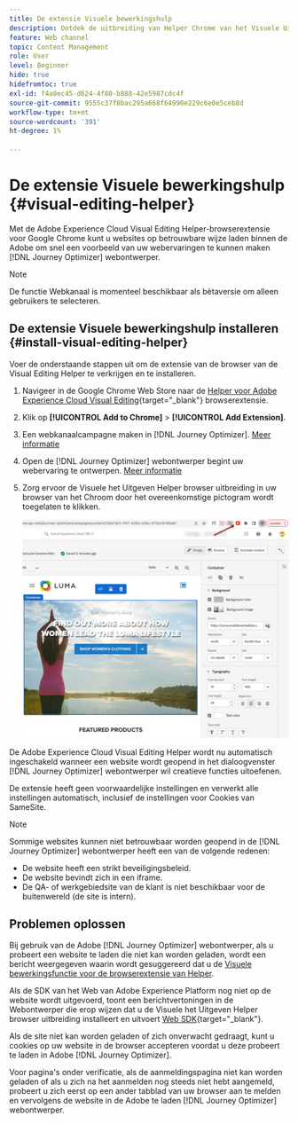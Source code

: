 ```yaml
---
title: De extensie Visuele bewerkingshulp
description: Ontdek de uitbreiding van Helper Chrome van het Visuele Uitgeven die u toestaat om Web-pagina's in Journey Optimizer te ontwerpen en voor te vertonen
feature: Web channel
topic: Content Management
role: User
level: Beginner
hide: true
hidefromtoc: true
exl-id: f4a0ec45-d624-4f80-b888-42e5987cdc4f
source-git-commit: 9555c37f8bac295a668f64990e229c6e0e5ceb8d
workflow-type: tm+mt
source-wordcount: '391'
ht-degree: 1%

---
```


# De extensie Visuele bewerkingshulp {#visual-editing-helper}

Met de Adobe Experience Cloud Visual Editing Helper-browserextensie voor Google Chrome kunt u websites op betrouwbare wijze laden binnen de Adobe om snel een voorbeeld van uw webervaringen te kunnen maken [!DNL Journey Optimizer] webontwerper.

>[!NOTE]
>
>De functie Webkanaal is momenteel beschikbaar als bètaversie om alleen gebruikers te selecteren.

## De extensie Visuele bewerkingshulp installeren {#install-visual-editing-helper}

Voer de onderstaande stappen uit om de extensie van de browser van de Visual Editing Helper te verkrijgen en te installeren.

1. Navigeer in de Google Chrome Web Store naar de [Helper voor Adobe Experience Cloud Visual Editing](https://chrome.google.com/webstore/detail/adobe-experience-cloud-vi/kgmjjkfjacffaebgpkpcllakjifppnca){target="_blank"} browserextensie.

1. Klik op **[!UICONTROL Add to Chrome]** > **[!UICONTROL Add Extension]**.

1. Een webkanaalcampagne maken in [!DNL Journey Optimizer]. [Meer informatie](author-web.md#create-web-campaign)

1. Open de [!DNL Journey Optimizer] webontwerper begint uw webervaring te ontwerpen. [Meer informatie](author-web.md)

1. Zorg ervoor de Visuele het Uitgeven Helper browser uitbreiding in uw browser van het Chroom door het overeenkomstige pictogram wordt toegelaten te klikken.

   ![](assets/web-visual-editing-extension.png)

De Adobe Experience Cloud Visual Editing Helper wordt nu automatisch ingeschakeld wanneer een website wordt geopend in het dialoogvenster [!DNL Journey Optimizer] webontwerper wil creatieve functies uitoefenen.

De extensie heeft geen voorwaardelijke instellingen en verwerkt alle instellingen automatisch, inclusief de instellingen voor Cookies van SameSite.

>[!NOTE]
>
>Sommige websites kunnen niet betrouwbaar worden geopend in de [!DNL Journey Optimizer] webontwerper heeft een van de volgende redenen:
>
> * De website heeft een strikt beveiligingsbeleid.
> * De website bevindt zich in een iframe.
> * De QA- of werkgebiedsite van de klant is niet beschikbaar voor de buitenwereld (de site is intern).


## Problemen oplossen

Bij gebruik van de Adobe [!DNL Journey Optimizer] webontwerper, als u probeert een website te laden die niet kan worden geladen, wordt een bericht weergegeven waarin wordt gesuggereerd dat u de [Visuele bewerkingsfunctie voor de browserextensie van Helper](#install-visual-editing-helper).

Als de SDK van het Web van Adobe Experience Platform nog niet op de website wordt uitgevoerd, toont een berichtvertoningen in de Webontwerper die erop wijzen dat u de Visuele het Uitgeven Helper browser uitbreiding installeert en uitvoert [Web SDK](https://experienceleague.adobe.com/docs/platform-learn/implement-web-sdk/overview.html){target="_blank"}.

Als de site niet kan worden geladen of zich onverwacht gedraagt, kunt u cookies op uw website in de browser accepteren voordat u deze probeert te laden in Adobe [!DNL Journey Optimizer].

Voor pagina&#39;s onder verificatie, als de aanmeldingspagina niet kan worden geladen of als u zich na het aanmelden nog steeds niet hebt aangemeld, probeert u zich eerst op een ander tabblad van uw browser aan te melden en vervolgens de website in de Adobe te laden [!DNL Journey Optimizer] webontwerper.
